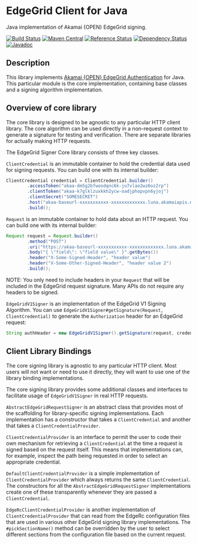 # EdgeGrid Client for Java

Java implementation of Akamai {OPEN} EdgeGrid signing.

[![Build Status](https://travis-ci.org/akamai-open/AkamaiOPEN-edgegrid-java.svg?branch=master)](https://travis-ci.org/akamai-open/AkamaiOPEN-edgegrid-java)
[![Maven Central](https://maven-badges.herokuapp.com/maven-central/com.akamai.edgegrid/edgegrid-signer-core/badge.svg)](https://maven-badges.herokuapp.com/maven-central/com.akamai.edgegrid/edgegrid-signer-core)
[![Reference Status](https://www.versioneye.com/java/com.akamai.edgegrid:edgegrid-signer-core/reference_badge.svg?style=flat-square)](https://www.versioneye.com/java/com.akamai.edgegrid:edgegrid-signer-core/references)
[![Dependency Status](https://www.versioneye.com/java/com.akamai.edgegrid:edgegrid-signer-core/badge?style=flat-square)](https://www.versioneye.com/java/com.akamai.edgegrid:edgegrid-signer-core)
[![Javadoc](https://javadoc-emblem.rhcloud.com/doc/com.akamai.edgegrid/edgegrid-signer-core/badge.svg)](http://www.javadoc.io/doc/com.akamai.edgegrid/edgegrid-signer-core)

## Description

This library implements [Akamai {OPEN} EdgeGrid Authentication][1] for Java.
This particular module is the core implementation, containing base classes and
a signing algorithm implementation.

## Overview of core library

The core library is designed to be agnostic to any particular HTTP client
library. The core algorithm can be used directly in a non-request context to
generate a signature for testing and verification. There are separate libraries
for actually making HTTP requests.

The EdgeGrid Signer Core library consists of three key classes.

`ClientCredential` is an immutable container to hold the credential data used
for signing requests. You can build one with its internal builder:

```java
ClientCredential credential = ClientCredential.builder()
        .accessToken("akaa-dm5g2bfwoodqnc6k-ju7vlao2wz6oz2rp")
        .clientToken("akaa-k7glklzuxkkh2ycw-oadjphopvpn6yjoj")
        .clientSecret("SOMESECRET")
        .host("akaa-baseurl-xxxxxxxxxxx-xxxxxxxxxxxxx.luna.akamaiapis.net")
        .build();
```

`Request` is an immutable container to hold data about an HTTP request. You can
build one with its internal builder:

```java
Request request = Request.builder()
        .method("POST")
        .uri("https://akaa-baseurl-xxxxxxxxxxx-xxxxxxxxxxxxx.luna.akamaiapis.net/billing-usage/v1/reportSources")
        .body("{ \"field\": \"field value\" }".getBytes())
        .header("X-Some-Signed-Header", "header value")
        .header("X-Some-Other-Signed-Header", "header value 2")
        .build();
```

NOTE: You only need to include headers in your `Request` that will be included
in the EdgeGrid request signature. Many APIs do not require any headers to be
signed.

`EdgeGridV1Signer` is an implementation of the EdgeGrid V1 Signing Algorithm.
You can use `EdgeGridV1Signer#getSignature(Request, ClientCredential)` to
generate the `Authorization` header for an EdgeGrid request:

```java
String authHeader = new EdgeGridV1Signer().getSignature(request, credential);
```

## Client Library Bindings

The core signing library is agnostic to any particular HTTP client. Most users
will not want or need to use it directly, they will want to use one of the
library binding implementations.

The core signing library provides some additional classes and interfaces to
facilitate usage of `EdgeGridV1Signer` in real HTTP requests.

`AbstractEdgeGridRequestSigner` is an abstract class that provides most of the
scaffolding for library-specific signing implementations. Each implementation
has a constructor that takes a `ClientCredential` and another that takes a
`ClientCredentialProvider`.

`ClientCredentialProvider` is an interface to permit the user to code their
own mechanism for retrieving a `ClientCredential` at the time a request is
signed based on the request itself. This means that implementations can, for
example, inspect the path being requested in order to select an appropriate
credential.

`DefaultClientCredentialProvider` is a simple implementation of
`ClientCredentialProvider` which always returns the same `ClientCredential`.
The constructors for all the `AbstractEdgeGridRequestSigner` implementations
create one of these transparently whenever they are passed a `ClientCredential`.

`EdgeRcClientCredentialProvider` is another implementation of
`ClientCredentialProvider` that can read from the EdgeRc configuration files
 that are used in various other EdgeGrid signing library implementations. The
`#pickSectionName()` method can be overridden by the user to select different
sections from the configuration file based on the current request.

[1]: https://developer.akamai.com/introduction/Client_Auth.html

